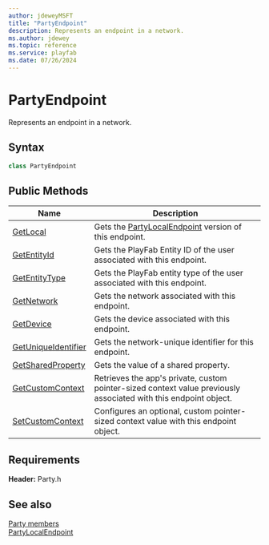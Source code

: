 ```yaml
---
author: jdeweyMSFT
title: "PartyEndpoint"
description: Represents an endpoint in a network.
ms.author: jdewey
ms.topic: reference
ms.service: playfab
ms.date: 07/26/2024
---
```


# PartyEndpoint  

Represents an endpoint in a network.  

## Syntax  
  
```cpp  
class PartyEndpoint  
```  
  
## Public Methods  
  
| Name | Description |  
| --- | --- |  
| [GetLocal](methods/partyendpoint_getlocal.md) | Gets the [PartyLocalEndpoint](../PartyLocalEndpoint/partylocalendpoint.md) version of this endpoint. |  
| [GetEntityId](methods/partyendpoint_getentityid.md) | Gets the PlayFab Entity ID of the user associated with this endpoint. |  
| [GetEntityType](methods/partyendpoint_getentitytype.md) | Gets the PlayFab entity type of the user associated with this endpoint. |  
| [GetNetwork](methods/partyendpoint_getnetwork.md) | Gets the network associated with this endpoint. |  
| [GetDevice](methods/partyendpoint_getdevice.md) | Gets the device associated with this endpoint. |  
| [GetUniqueIdentifier](methods/partyendpoint_getuniqueidentifier.md) | Gets the network-unique identifier for this endpoint. |  
| [GetSharedProperty](methods/partyendpoint_getsharedproperty.md) | Gets the value of a shared property. |  
| [GetCustomContext](methods/partyendpoint_getcustomcontext.md) | Retrieves the app's private, custom pointer-sized context value previously associated with this endpoint object. |  
| [SetCustomContext](methods/partyendpoint_setcustomcontext.md) | Configures an optional, custom pointer-sized context value with this endpoint object. |  

  
  
## Requirements  
  
**Header:** Party.h
  
## See also  
[Party members](../../party_members.md)  
[PartyLocalEndpoint](../PartyLocalEndpoint/partylocalendpoint.md)
  
  
  
